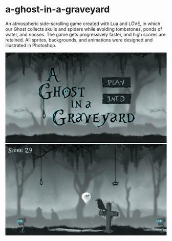 # a-ghost-in-a-graveyard

An atmospheric side-scrolling game created with Lua and LÖVE, in which our Ghost collects skulls and spiders while avoiding tombstones, ponds of water, and nooses. 
The game gets progressively faster, and high scores are retained. All sprites, backgrounds, and animations were designed and illustrated in Photoshop. 

![Title Screen](images/titlestate.PNG)
![Play Screen](images/playstate.PNG)

